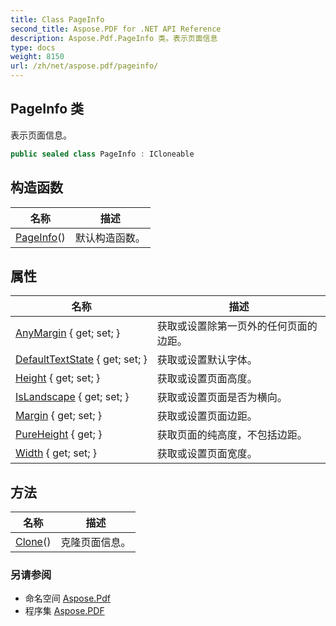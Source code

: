 ```yaml
---
title: Class PageInfo
second_title: Aspose.PDF for .NET API Reference
description: Aspose.Pdf.PageInfo 类。表示页面信息
type: docs
weight: 8150
url: /zh/net/aspose.pdf/pageinfo/
---
```

## PageInfo 类

表示页面信息。

```csharp
public sealed class PageInfo : ICloneable
```

## 构造函数

| 名称 | 描述 |
| --- | --- |
| [PageInfo](pageinfo/)() | 默认构造函数。 |

## 属性

| 名称 | 描述 |
| --- | --- |
| [AnyMargin](../../aspose.pdf/pageinfo/anymargin/) { get; set; } | 获取或设置除第一页外的任何页面的边距。 |
| [DefaultTextState](../../aspose.pdf/pageinfo/defaulttextstate/) { get; set; } | 获取或设置默认字体。 |
| [Height](../../aspose.pdf/pageinfo/height/) { get; set; } | 获取或设置页面高度。 |
| [IsLandscape](../../aspose.pdf/pageinfo/islandscape/) { get; set; } | 获取或设置页面是否为横向。 |
| [Margin](../../aspose.pdf/pageinfo/margin/) { get; set; } | 获取或设置页面边距。 |
| [PureHeight](../../aspose.pdf/pageinfo/pureheight/) { get; } | 获取页面的纯高度，不包括边距。 |
| [Width](../../aspose.pdf/pageinfo/width/) { get; set; } | 获取或设置页面宽度。 |

## 方法

| 名称 | 描述 |
| --- | --- |
| [Clone](../../aspose.pdf/pageinfo/clone/)() | 克隆页面信息。 |

### 另请参阅

* 命名空间 [Aspose.Pdf](../../aspose.pdf/)
* 程序集 [Aspose.PDF](../../)